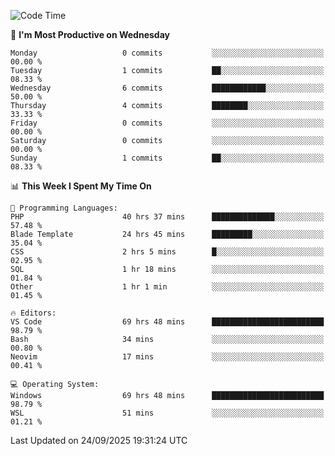 <!--START_SECTION:waka-->
![Code Time](http://img.shields.io/badge/Code%20Time-5%2C957%20hrs%2039%20mins-blue)

📅 **I'm Most Productive on Wednesday** 

```text
Monday                   0 commits           ░░░░░░░░░░░░░░░░░░░░░░░░░   00.00 % 
Tuesday                  1 commits           ██░░░░░░░░░░░░░░░░░░░░░░░   08.33 % 
Wednesday                6 commits           ████████████░░░░░░░░░░░░░   50.00 % 
Thursday                 4 commits           ████████░░░░░░░░░░░░░░░░░   33.33 % 
Friday                   0 commits           ░░░░░░░░░░░░░░░░░░░░░░░░░   00.00 % 
Saturday                 0 commits           ░░░░░░░░░░░░░░░░░░░░░░░░░   00.00 % 
Sunday                   1 commits           ██░░░░░░░░░░░░░░░░░░░░░░░   08.33 % 
```


📊 **This Week I Spent My Time On** 

```text
💬 Programming Languages: 
PHP                      40 hrs 37 mins      ██████████████░░░░░░░░░░░   57.48 % 
Blade Template           24 hrs 45 mins      █████████░░░░░░░░░░░░░░░░   35.04 % 
CSS                      2 hrs 5 mins        █░░░░░░░░░░░░░░░░░░░░░░░░   02.95 % 
SQL                      1 hr 18 mins        ░░░░░░░░░░░░░░░░░░░░░░░░░   01.84 % 
Other                    1 hr 1 min          ░░░░░░░░░░░░░░░░░░░░░░░░░   01.45 % 

🔥 Editors: 
VS Code                  69 hrs 48 mins      █████████████████████████   98.79 % 
Bash                     34 mins             ░░░░░░░░░░░░░░░░░░░░░░░░░   00.80 % 
Neovim                   17 mins             ░░░░░░░░░░░░░░░░░░░░░░░░░   00.41 % 

💻 Operating System: 
Windows                  69 hrs 48 mins      █████████████████████████   98.79 % 
WSL                      51 mins             ░░░░░░░░░░░░░░░░░░░░░░░░░   01.21 % 
```


 Last Updated on 24/09/2025 19:31:24 UTC
<!--END_SECTION:waka-->
